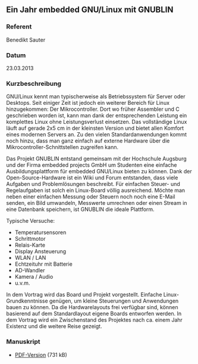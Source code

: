 ## Ein Jahr embedded GNU/Linux mit GNUBLIN


### Referent
Benedikt Sauter

### Datum
23.03.2013

### Kurzbeschreibung
GNU/Linux kennt man typischerweise als Betriebssystem für Server oder Desktops.
Seit einiger Zeit ist jedoch ein weiterer Bereich für Linux hinzugekommen: Der
Mikrocontroller. Dort wo früher Assembler und C geschrieben worden ist, kann
man dank der entsprechenden Leistung ein komplettes Linux ohne Leistungsverlust
einsetzen. Das vollständige Linux läuft auf gerade 2x5 cm in der kleinsten
Version und bietet allen Komfort eines modernen Servers an. Zu den vielen
Standardanwendungen kommt noch hinzu, dass man ganz einfach auf externe
Hardware über die Mikrocontroller-Schnittstellen zugreifen kann.

Das Projekt GNUBLIN entstand gemeinsam mit der Hochschule Augsburg und der
Firma embedded projects GmbH um Studenten eine einfache Ausbildungsplattform
für embedded GNU/Linux bieten zu können. Dank der Open-Source-Hardware ist ein
Wiki und Forum entstanden, dass viele Aufgaben und Problemlösungen beschreibt.
Für einfachen Steuer- und Regelaufgaben ist solch ein Linux-Board völlig
ausreichend. Möchte man neben einer einfachen Messung oder Steuern noch noch
eine E-Mail senden, ein Bild umwandeln, Messwerte umrechnen oder einen Stream
in eine Datenbank speichern, ist GNUBLIN die ideale Plattform.

Typische Versuche:
* Temperatursensoren
* Schrittmotor
* Relais-Karte
* Display Ansteuerung
* WLAN / LAN
* Echtzeituhr mit Batterie
* AD-Wandler
* Kamera / Audio
* u.v.m.

In dem Vortrag wird das Board und Projekt vorgestellt. Einfache
Linux-Grundkenntnisse genügen, um kleine Steuerungen und Anwendungen bauen zu
können. Da die Hardwarelayouts frei verfügbar sind, können basierend auf dem
Standardlayout eigene Boards entworfen werden. In dem Vortrag wird ein
Zwischenstand des Projektes nach ca. einem Jahr Existenz und die weitere Reise
gezeigt.

### Manuskript

* [PDF-Version](/download/Vortraege/Gnublin_LIT_2013.pdf) (731 kB)
